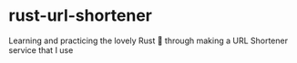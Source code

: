 # rust-url-shortener
Learning and practicing the lovely Rust 🦀 through making a URL Shortener service that I use
